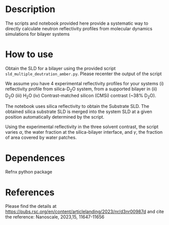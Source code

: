 # Description
The scripts and notebook provided here provide a systematic way to directly calculate neutron reflectivity profiles from molecular dynamics simulations for
bilayer systems

# How to use
Obtain the SLD for a bilayer using the provided script `sld_multiple_deutration_amber.py`. Please recenter the output of the script

We assume you have 4 experimental reflectivity profiles for your systems (i) reflectivity profile from silica-D<sub>2</sub>O system, from a supported bilayer in (ii) D<sub>2</sub>O
   (iii) H<sub>2</sub>O (iv) Contrast-matched silicon (CMSi) contrast (~38% D<sub>2</sub>O).

The notebook uses silica reflectivity to obtain the Substrate SLD. The obtained silica substrate SLD is merged into the system SLD at a given position automatically determined
by the script. 

Using the experimental reflectivity in the three solvent contrast, the script varies $\alpha$, the water fraction at the silica-bilayer interface, and $\gamma$, the fraction of area
covered by water patches.

# Dependences
Refnx python package

# References
Please find the details at https://pubs.rsc.org/en/content/articlelanding/2023/nr/d3nr00987d and cite the reference: Nanoscale, 2023,15, 11647-11656 
